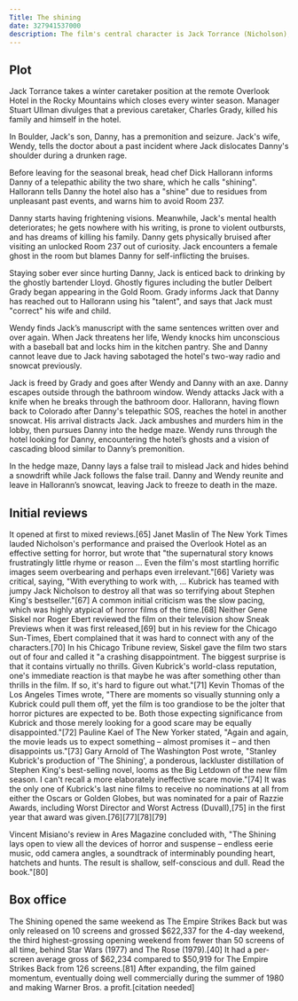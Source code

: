 ```yaml
---
Title: The shining
date: 327941537000
description: The film's central character is Jack Torrance (Nicholson), an aspiring writer and recovering alcoholic who accepts a position as the off-season caretaker of the isolated historic Overlook Hotel in the Colorado Rockies. Wintering over with Jack are his wife, Wendy Torrance (Duvall), and young son, Danny Torrance (Lloyd). Danny is gifted with "the shining", psychic abilities that enable him to see into the hotel's horrific past. The hotel cook, Dick Hallorann (Crothers), also has this ability and is able to communicate with Danny telepathically. The hotel had a previous winter caretaker who went insane and killed his family and himself. After a winter storm leaves the Torrances snowbound, Jack's sanity deteriorates due to the influence of the supernatural forces that inhabit the hotel, placing his wife and son in danger.
---
```


## Plot

Jack Torrance takes a winter caretaker position at the remote Overlook Hotel in the Rocky Mountains which closes every winter season. Manager Stuart Ullman divulges that a previous caretaker, Charles Grady, killed his family and himself in the hotel.

In Boulder, Jack's son, Danny, has a premonition and seizure. Jack's wife, Wendy, tells the doctor about a past incident where Jack dislocates Danny's shoulder during a drunken rage.

Before leaving for the seasonal break, head chef Dick Hallorann informs Danny of a telepathic ability the two share, which he calls "shining". Hallorann tells Danny the hotel also has a "shine" due to residues from unpleasant past events, and warns him to avoid Room 237.

Danny starts having frightening visions. Meanwhile, Jack's mental health deteriorates; he gets nowhere with his writing, is prone to violent outbursts, and has dreams of killing his family. Danny gets physically bruised after visiting an unlocked Room 237 out of curiosity. Jack encounters a female ghost in the room but blames Danny for self-inflicting the bruises.

Staying sober ever since hurting Danny, Jack is enticed back to drinking by the ghostly bartender Lloyd. Ghostly figures including the butler Delbert Grady began appearing in the Gold Room. Grady informs Jack that Danny has reached out to Hallorann using his "talent", and says that Jack must "correct" his wife and child.

Wendy finds Jack’s manuscript with the same sentences written over and over again. When Jack threatens her life, Wendy knocks him unconscious with a baseball bat and locks him in the kitchen pantry. She and Danny cannot leave due to Jack having sabotaged the hotel's two-way radio and snowcat previously.

Jack is freed by Grady and goes after Wendy and Danny with an axe. Danny escapes outside through the bathroom window. Wendy attacks Jack with a knife when he breaks through the bathroom door. Hallorann, having flown back to Colorado after Danny's telepathic SOS, reaches the hotel in another snowcat. His arrival distracts Jack. Jack ambushes and murders him in the lobby, then pursues Danny into the hedge maze. Wendy runs through the hotel looking for Danny, encountering the hotel’s ghosts and a vision of cascading blood similar to Danny’s premonition.

In the hedge maze, Danny lays a false trail to mislead Jack and hides behind a snowdrift while Jack follows the false trail. Danny and Wendy reunite and leave in Hallorann’s snowcat, leaving Jack to freeze to death in the maze.

## Initial reviews
It opened at first to mixed reviews.[65] Janet Maslin of The New York Times lauded Nicholson's performance and praised the Overlook Hotel as an effective setting for horror, but wrote that "the supernatural story knows frustratingly little rhyme or reason ... Even the film's most startling horrific images seem overbearing and perhaps even irrelevant."[66] Variety was critical, saying, "With everything to work with, ... Kubrick has teamed with jumpy Jack Nicholson to destroy all that was so terrifying about Stephen King's bestseller."[67] A common initial criticism was the slow pacing, which was highly atypical of horror films of the time.[68] Neither Gene Siskel nor Roger Ebert reviewed the film on their television show Sneak Previews when it was first released,[69] but in his review for the Chicago Sun-Times, Ebert complained that it was hard to connect with any of the characters.[70] In his Chicago Tribune review, Siskel gave the film two stars out of four and called it "a crashing disappointment. The biggest surprise is that it contains virtually no thrills. Given Kubrick's world-class reputation, one's immediate reaction is that maybe he was after something other than thrills in the film. If so, it's hard to figure out what."[71] Kevin Thomas of the Los Angeles Times wrote, "There are moments so visually stunning only a Kubrick could pull them off, yet the film is too grandiose to be the jolter that horror pictures are expected to be. Both those expecting significance from Kubrick and those merely looking for a good scare may be equally disappointed."[72] Pauline Kael of The New Yorker stated, "Again and again, the movie leads us to expect something – almost promises it – and then disappoints us."[73] Gary Arnold of The Washington Post wrote, "Stanley Kubrick's production of 'The Shining', a ponderous, lackluster distillation of Stephen King's best-selling novel, looms as the Big Letdown of the new film season. I can't recall a more elaborately ineffective scare movie."[74] It was the only one of Kubrick's last nine films to receive no nominations at all from either the Oscars or Golden Globes, but was nominated for a pair of Razzie Awards, including Worst Director and Worst Actress (Duvall),[75] in the first year that award was given.[76][77][78][79]

Vincent Misiano's review in Ares Magazine concluded with, "The Shining lays open to view all the devices of horror and suspense – endless eerie music, odd camera angles, a soundtrack of interminably pounding heart, hatchets and hunts. The result is shallow, self-conscious and dull. Read the book."[80]

## Box office
The Shining opened the same weekend as The Empire Strikes Back but was only released on 10 screens and grossed $622,337 for the 4-day weekend, the third highest-grossing opening weekend from fewer than 50 screens of all time, behind Star Wars (1977) and The Rose (1979).[40] It had a per-screen average gross of $62,234 compared to $50,919 for The Empire Strikes Back from 126 screens.[81] After expanding, the film gained momentum, eventually doing well commercially during the summer of 1980 and making Warner Bros. a profit.[citation needed]
